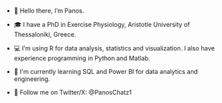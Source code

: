 - 👋 Hello there, I’m Panos. 
- 🎓 I have a PhD in Exercise Physiology, Aristotle University of Thessaloniki, Greece.
  
- 💻 I’m using R for data analysis, statistics and visualization. I also have experience programming in Python and Matlab. 
- 📖 I'm currently learning SQL and Power BI for data analytics and engineering.

- 🚀 Follow me on Twitter/X: @PanosChatz1

<!---
PanosChatzi/PanosChatzi is a ✨ special ✨ repository because its `README.md` (this file) appears on your GitHub profile.
You can click the Preview link to take a look at your changes.
--->
